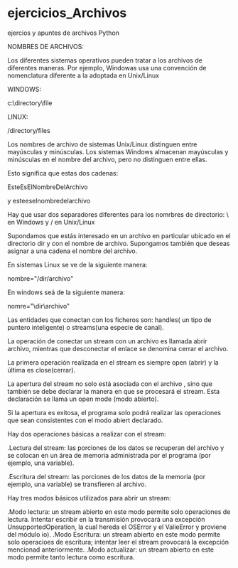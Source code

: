 # ejercicios_Archivos
ejercios y apuntes de archivos Python

NOMBRES DE ARCHIVOS:

Los diferentes sistemas operativos pueden tratar a los archivos de diferentes maneras. Por ejemplo, Windowas usa una convención de nomenclatura diferente a la adoptada en Unix/Linux

WINDOWS:

c:\directory\file

LINUX:

/directory/files


Los nombres de archivo de sistemas Unix/Linux distinguen entre mayúsculas y minúsculas. Los sistemas Windows almacenan mayúsculas y minúsculas en el nombre del archivo, pero no distinguen entre ellas.

Esto significa que estas dos cadenas:

EsteEsElNombreDelArchivo

y
esteeselnombredelarchivo

Hay que usar dos separadores diferentes para los nomrbres de directorio: \ en Windows y / en Unix/Linux


Supondamos que estás interesado en un archivo en particular ubicado en el directorio dir y con el nombre de archivo. 
Supongamos también que deseas asignar a una cadena el nombre del archivo.

En sistemas Linux se ve de la siguiente manera:

nombre="/dir/archivo"

En windows seá de la siguiente manera:

nomre="\\dir\\archivo"

Las entidades que conectan con los ficheros son: handles( un tipo de puntero inteligente) o streams(una especie de canal).

La operación de conectar un stream con un archivo es llamada abrir archivo, mientras que desconectar el enlace se denomina cerrar el archivo.

La primera operación realizada en el stream es siempre open (abrir) y la última es close(cerrar). 

La apertura del stream no solo está asociada con el archivo , sino que también se debe declarar la manera en que se procesará el stream. Esta declaración se llama un open mode (modo abierto).

Si la apertura es exitosa, el programa solo podrá realizar las operaciones que sean consistentes con el modo abiert declarado.

Hay dos operaciones básicas a realizar con el stream:

  .Lectura del stream: las porciones de los datos se recuperan del archivo y se colocan en un área de memoria administrada por el programa (por ejemplo, una variable).
  
  .Escritura del stream: las porciones de los datos de la memoria (por ejemplo, una variable) se transfieren al archivo.
  
Hay tres modos básicos utilizados para abrir un stream:
  
  .Modo lectura: un stream abierto en este modo permite solo operaciones de lectura. Intentar escribir en la transmisión provocará una excepción  UnsupportedOperation, la cual hereda el OSError y el ValieError y proviene del módulo io).
  .Modo Escritura: un stream abierto en este modo permite solo operacioes de escritura; intentar leer el stream provocará la excepción mencionad anteriormente.
  .Modo actualizar: un stream abierto en este modo permite tanto lectura como escritura.
  
  
